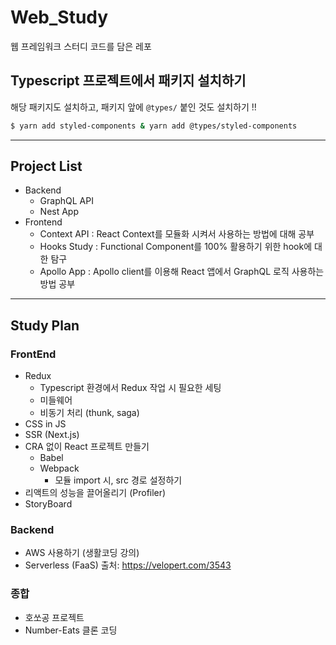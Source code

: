 # Web_Study
웹 프레임워크 스터디 코드를 담은 레포


## Typescript 프로젝트에서 패키지 설치하기
해당 패키지도 설치하고, 패키지 앞에 `@types/` 붙인 것도 설치하기 !!
```bash
$ yarn add styled-components & yarn add @types/styled-components
```

---

## Project List
* Backend
  * GraphQL API
  * Nest App
* Frontend
  * Context API : React Context를 모듈화 시켜서 사용하는 방법에 대해 공부
  * Hooks Study : Functional Component를 100% 활용하기 위한 hook에 대한 탐구
  * Apollo App  : Apollo client를 이용해 React 앱에서 GraphQL 로직 사용하는 방법 공부

---
## Study Plan

### FrontEnd
* Redux
  - Typescript 환경에서 Redux 작업 시 필요한 세팅
  - 미들웨어
  - 비동기 처리 (thunk, saga)
* CSS in JS
* SSR (Next.js)
* CRA 없이 React 프로젝트 만들기
  - Babel
  - Webpack
    - 모듈 import 시, src 경로 설정하기
* 리액트의 성능을 끌어올리기 (Profiler)
* StoryBoard

### Backend
* AWS 사용하기 (생활코딩 강의)
* Serverless (FaaS) 
  출처: https://velopert.com/3543

### 종합
* 호쏘공 프로젝트
* Number-Eats 클론 코딩
